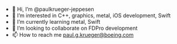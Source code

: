 - 👋 Hi, I’m @paulkrueger-jeppesen
- 👀 I’m interested in C++, graphics, metal, iOS development, Swift
- 🌱 I’m currently learning metal, Swift
- 💞️ I’m looking to collaborate on FDPro development
- 📫 How to reach me paul.g.krueger@boeing.com

<!---
paulkrueger-jeppesen/paulkrueger-jeppesen is a ✨ special ✨ repository because its `README.md` (this file) appears on your GitHub profile.
You can click the Preview link to take a look at your changes.
--->
